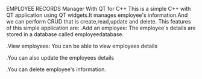 EMPLOYEE RECORDS Manager With QT for C++
	This is a simple C++ with QT application using QT widgets.It manages employee's information.And we can perform CRUD that is create,read,update and delete.
This features of this simple application are:
.Add an employee: The employee's details are stored in a database called employeedatabase.

.View employees: You can be able to view employees details 

.You can also update the employees details

.You can delete employee's information.
